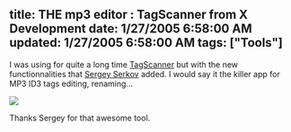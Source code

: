 title: THE mp3 editor : TagScanner from X Development
date: 1/27/2005 6:58:00 AM
updated: 1/27/2005 6:58:00 AM
tags: ["Tools"]
---



I was using for quite a long time [TagScanner](http://xdev.narod.ru/tagscan_e.htm) but with the new 
functionnalities that [Sergey 
Serkov](mailto:xdev@narod.ru) added. I would say it the killer app for MP3 ID3 tags editing, 
renaming...

![](http://membres.lycos.fr/lkempe//shotb.jpg)  

Thanks Sergey 
for that awesome tool.
